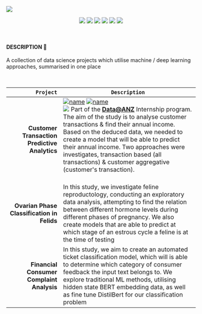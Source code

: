 ![](https://i.imgur.com/n05GiCf.png)


<p align="center">
  <img src="https://img.shields.io/badge/Python-3670A0?&logo=python&logoColor=ffffff&style=for-the-badge" />
  <img src="https://img.shields.io/badge/Jupyter-%23F37725.svg?&logo=jupyter&logoColor=white&style=for-the-badge"/> 
  <img src="https://img.shields.io/badge/NumPy-%23013243.svg?&logo=numpy&logoColor=white&style=for-the-badge"/> 
  <img src="https://img.shields.io/badge/pandas-%23130754.svg?logo=pandas&logoColor=white&style=for-the-badge"/>
  <img src="https://img.shields.io/badge/scikit--learn-%23F89939.svg?&logo=scikit-learn&logoColor=white&style=for-the-badge"/>
  <img src="https://img.shields.io/badge/Plotly-%233F4F75.svg?&logo=plotly&logoColor=white&style=for-the-badge"/> <br>
</p>
<br/>

#### DESCRIPTION 📒 


A collection of data science projects which utilise machine / deep learning approaches, summarised in one place

<br>

|<code>Project</code>| <code>Description</code> |
|-:|-|
| **Customer Transaction Predictive Analytics** | [![name](https://img.shields.io/badge/Notebook-Kaggle-FAE01C)](https://www.kaggle.com/code/shtrausslearning/customer-transaction-predictive-analytics) [![name](https://img.shields.io/badge/Repository-Github-F97429)](https://github.com/shtrausslearning/Data-Science-Portfolio/tree/main/ANZ_internship) <br> ![](https://img.shields.io/badge/Information-4169E1) Part of the **[Data@ANZ](https://www.theforage.com/virtual-internships/prototype/ZLJCsrpkHo9pZBJNY/ANZ-Virtual-Internship)** Internship program. The aim of the study is to analyse customer transactions & find their annual income. Based on the deduced data, we needed to create a model that will be able to predict their annual income. Two approaches were investigates, transaction based (all transactions) & customer aggregative (customer's transaction). <br><br>| [![name](https://img.shields.io/badge/Notebook-Kaggle-FAE01C)](https://www.kaggle.com/code/shtrausslearning/customer-transaction-predictive-analytics) <br> [![name](https://img.shields.io/badge/Repository-Github-F97429)](https://github.com/shtrausslearning/Data-Science-Portfolio/tree/main/ANZ_internship) | 
| **Ovarian Phase Classification in Felids** | In this study, we investigate feline reproductology, conducting an exploratory data analysis, attempting to find the relation between different hormone levels during different phases of pregnancy. We also create models that are able to predict at which stage of an estrous cycle a feline is at the time of testing | 
| **Financial Consumer Complaint Analysis** | In this study, we aim to create an automated ticket classification model, which will is able to determine which category of consumer feedback the input text belongs to. We explore traditional ML methods, utilising hidden state BERT embedding data, as well as fine tune DistilBert for our classification problem  | **[link](https://www.kaggle.com/code/shtrausslearning/nlp-financial-consumer-complaint-analysis)**|
